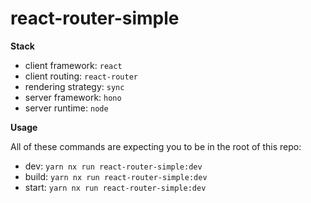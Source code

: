 # react-router-simple

**Stack**

- client framework: `react`
- client routing: `react-router`
- rendering strategy: `sync`
- server framework: `hono`
- server runtime: `node`

**Usage**

All of these commands are expecting you to be in the root of this repo:

- dev: `yarn nx run react-router-simple:dev`
- build: `yarn nx run react-router-simple:dev`
- start: `yarn nx run react-router-simple:dev`
